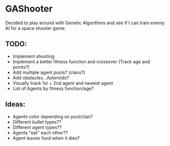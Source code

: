 # GAShooter

Decided to play around with Genetic Algorithms and see if I can train enemy AI for a space shooter game.

## TODO:
  + Implement shooting
  + Implement a better fitness function and crossover (Track age and points?)
  + Add multiple agent pools? (clans?)
  + Add obstacles...Asteroids?
  + Visually track 1st + 2nd agent and newest agent
  + List of Agents by fitness function/age?
  
## Ideas:
  + Agents color depending on pool/clan?
  + Different bullet types??
  + Different agent types??
  + Agents "eat" each other??
  + Agent leaves food when it dies?
